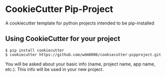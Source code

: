 CookieCutter Pip-Project
========================

A cookiecutter template for python projects intended to be pip-installed

Using CookieCutter for your project
-----------------------------------

    $ pip install cookiecutter
    $ cookiecutter https://github.com/wdm0006/cookiecutter-pipproject.git

You will be asked about your basic info (name, project name, app name, etc.). This info will be used in your new project.

